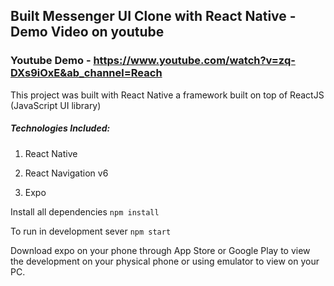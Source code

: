 ## Built Messenger UI Clone with React Native - Demo Video on youtube

### Youtube Demo - https://www.youtube.com/watch?v=zq-DXs9iOxE&ab_channel=Reach

This project was built with React Native a framework built on top of ReactJS (JavaScript UI library)

##### Technologies Included:

1. React Native

2. React Navigation v6

3. Expo

Install all dependencies
``
npm install
``

To run in development sever
``
npm start
``

Download expo on your phone through App Store or Google Play to view the development on your physical phone or using emulator to view on your PC.




